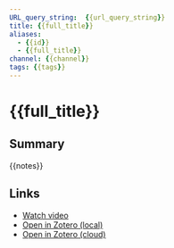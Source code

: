 ```yaml
---
URL_query_string:  {{url_query_string}}
title: {{full_title}}
aliases:
  - {{id}}
  - {{full_title}}
channel: {{channel}}
tags: {{tags}}
---
```

# {{full_title}}
## Summary
{{notes}}

## Links
- [Watch video](https://youtube.com/watch?v={{url_query_string}})
- [Open in Zotero (local)]({{zotero_local_link}})
- [Open in Zotero (cloud)]({{zotero_cloud_link}})